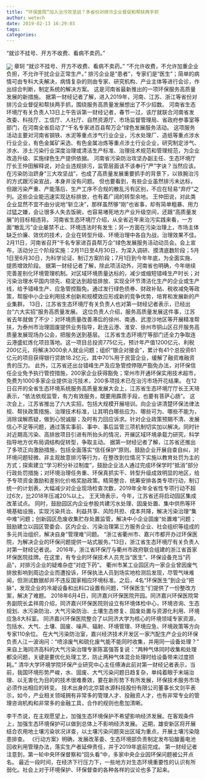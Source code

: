 ```yaml
---
title: “环保医院”加入治污攻坚战？多省份对排污企业督促和帮扶两手抓
author: wetech
date: 2019-02-13 16:29:03
tags: 
categories: 
---
```

“就诊不挂号、开方不收费、看病不卖药。”
<!-- more -->
<img align="center" border="0" src="https://imgcdn.yicai.com/uppics/images/2019/02/eb3a796d2af49604d2a21ab9c518757f.jpg" />
章轲
“就诊不挂号、开方不收费、看病不卖药。”
“不允许收费，不允许加重企业负担，不允许干扰企业正常生产。”
排污企业是“患者”，专家们是“医生”；简单的病情可由专科大夫解决，病情复杂的则由专家、研究机构、产业主体等进行会诊，作出综合判断，制定系统的解决方案。
这是河南省最新推出的一项环保服务高质量发展的新措施。
据第一财经记者了解，进入2019年，河南、江苏、浙江等省份对排污企业督促和帮扶两手抓，围绕服务高质量发展想出了不少招数。
河南省生态环境厅有关负责人13日上午告诉第一财经记者，春节一过，该厅就联合河南省发改委、科技厅、工信厅、人社厅、自然资源厅、市场监督管理局、省政府参事室等部门，在河南全省启动了“千名专家进百县帮万企”绿色发展服务活动。
这项服务活动主要对河南省钢铁、水泥等重点涉气行业企业，污水处理厂、造纸等重点涉水行业企业，有色金属矿采选、有色金属冶炼等重点涉土行业企业，研究制定涉气、涉水、涉土污染行业深度治理或清洁生产标准、治理技术规范和管理规范，为企业改造升级、实施绿色生产提供依据。
河南省污染防治攻坚办副主任、生态环境厅厅长王仲田解释说，对企业违规排污，监管层面该不该奉行“严”字诀？当然应该。在污染防治跻身“三大攻坚战”，也成了高质量发展重要抓手的背景下，以铁腕治污的方式跟污染宣战，本身并没有问题。
但也要看到，有些企业虽然排污未达标，但跟污染严重、产能落后、生产工序不合规的散乱污有区别，不应在轻易“弃疗”之列。这些企业能迅速实现达标排放，也有着广阔的转型余地。
王仲田说，对此类企业显然不宜不由分说地“斩立决”，那样虽然够“刚”也省事，却有简单粗暴、用力过猛之嫌，会让很多人失去饭碗，也容易堵死地方产业升级空间，还跟“高质量发展”的目标相违背。
河南省生态环境厅介绍，从全省近年来治污实践来看，一方面“散乱污”企业屡禁不止、环境违法时有发生；另一方面在污染治理上，市场主体缺乏价廉、效优的技术，企业在转型升级、环境治理中各自为战，治理效果不佳。
2月11日，河南省召开“千名专家进百县帮万企”绿色发展服务活动动员会。会上宣布，活动分三个阶段实施：2月11日至4月30日，为深入调研、摸清底数阶段；5月1日至6月30日，为科学论证、制订方案阶段；7月1日到今年年底，为全面实施、提质增效阶段。
据第一财经记者了解，除此项活动外，河南省也明确，今年继续完善差别化环境管理机制。对区域环境质量达标的，减少或缩短错峰生产时长；对污染治理水平国内领先、稳定达到超低排放、实现全环节清洁化生产的企业或生产线，给予错峰生产、应急管控豁免。通过发行绿色债券、财政补贴、税收减免等政策，帮服中小企业利用技术创新和规模效应形成新的竞争优势，培育和发展新的产业集群。
13日，江苏省生态环境厅有关负责人也对第一财经记者表示，已经出台“六大实招”服务高质量发展。
这位负责人介绍，服务高质量发展这件事，江苏省去年就做了不少：对环境质量改善滞后的徐州、南通、武澄沙地区等开展精准帮扶，为泰州市治理固废提供业务指导，赴连云港、淮安、徐州市铜山区召开服务高质量发展现场办公会，把服务送到基层。
江苏省生态环境厅等部门还全力争取连云港盛虹炼化项目落地。这一项目总投资775亿元，预计年产值1200亿元、利税200亿元，将解决3000余人就业问题；组织“银企对接会”，累计有41个总投资61亿元的项目获得银行贷款18.2亿元，其中70%用于民营企业，缓解了融资难融资贵的压力。
此外，江苏省还出台错峰生产及应急管控停限产豁免办法，对环保信任企业免予执行管控措施，200家企业获得豁免；常州市开通环保实用技术超市，免费为1000多家企业提供治污技术，200多项技术已在治污市场开花结果。
在12日召开的全省生态环境系统服务高质量发展大会上，江苏省生态环境厅厅长王天琦表示，“依法依规监管，有力有效服务，既要用霹雳手段，也要有菩萨心肠”。
这次会上，江苏省推出了六大实招，包括大规模开展培训。向企业讲清楚环保法律法规、帮扶政策措施、治理技术标准，让其明白哪些应为、哪些可为、哪些不能为，消除误解质疑，做到心悦诚服；及时有力回应诉求。针对企业政策预期不清、发展信心不足等问题，通过落实事前、事中、事后监管三项机制切实加以解决。同时针对近期高污染、高排放项目引进有所抬头的情况，开展区域环境承载力研究，科学指导地方优布局调结构促转型，争取主动。
据第一财经记者了解，江苏省还推出了多项正向激励措施，包括全面落实“信任保护”原则。鼓励企业开展自查自纠，对环境问题轻微、非主观故意排污等行为，在整改到位情况下实施以教育处罚为主的方式；探索建立“学习积分补过制度”，鼓励企业法人通过完成环保学时“抵消”部分行政处罚措施；对环境治理任务重、环保真抓实干、转型升级成效明显的地区，给予专项资金激励和差别化价格奖励政策。精简整合、统筹安排各类专项行动，制订统一的计划表，大幅减少对企业现场检查次数，2019年全年全省性专项行动不超过6次，比2018年压减20%以上。
王天琦表示，今年，江苏省还将启动园区集成改革试点。
同时，鼓励园区内企业参股共建污水处理、固废处置、集中供热等环境基础设施，实现污染共治、利益共享、风险共担、成本共降，解决污染治理“集中难”问题；创新园区危废收集贮存处置监管，解决中小企业固废“处置难”问题；鼓励建立以园区管委会、区内企业、污染治理第三方服务企业、社会组织等组成的多元共治组织，解决自身“管理难”问题。
“浙江省衢州市、嘉兴市都开办过环保医院，为解决企业的环保问题提供一站式服务。”13日，浙江省生态环境厅有关负责人对第一财经记者说。
2016年，浙江省环保厅与衢州市政府联合组建的浙江省首家环保医院挂牌。在这里，有专业的环保技术人员充当“医生”、环保设备充当“药品”，对排污企业的疑难杂症“对症下药”。
衢州市某工业园区内一家企业曾因废气排放影响到周边企业而遭投诉，环保执法人员到场实地检测后发现，尽管气味难闻，但测试数据却并不违反国家相应环境标准。之后，4名“环保医生”到企业“把脉”，发现企业的冷凝设备和出料口设置有问题，“环保医生”们提供了一份整改方案，解决了难题。
2018年6月4日，同济嘉兴环保医院开园。同济嘉兴环保医院常务副院长孟祥周介绍，同济嘉兴环保医院则设立有环境体检中心，环境咨询、生态规划、水污染防治、大气污染防治、土壤生态修复、固废处置与资源化利用、环境应急8大科室。
同济嘉兴环保医院整合了以同济大学为核心的环境领域专家资源，包括水、大气、土壤、固废、噪声、辐射、环境管理、环境应急、环境政策等方向专家110余位。
在大气污染防治室，嘉兴经济技术开发区一家汽配生产企业的环保负责人江一波询问：“喷涂废气和硫化废气能不能同时收集，并用同一设备处理？”
来自上海同济高科的大气污染治理专家陈富强答复说：“两种气体同时收集和处理都没问题，关键是要优化处理工艺，防止两种气体混合处理时给设备带来过度损耗。”
清华大学环境学院环保产业研究中心主任傅涛此前对第一财经记者表示，当前，我国环境形势严峻，水、固废、大气污染问题日趋复杂，单纯着眼于末端治理、以无害化为目的的技术很难奏效，要在新形势下有所发展，环保技术服务市场必须作出相应的转变。
技术出身的北京碧水源科技股份有限公司董事长文剑平表示，如今，产业相关领域拥有非常多的管理人才、投融资人才，也有非常专业的管理咨询机构和非常多的金融工具，合作的规则也愈加清晰。
 
 
李干杰说，在主观愿望上，加强生态环境保护不希望影响经济发展。在客观条件上，加强生态环境保护可以做到总体上不影响经济发展。
近期，雄安新区将开展结合农用地土壤污染状况详查，以土壤污染问题突出区域为重点，开展土壤污染隐患排查。
《行动方案》明确，发展改革委、生态环境部负责制定发布铅酸蓄电池回收利用管理办法，落实生产者延伸责任，并于2019年底前完成。
第一财经记者注意到，第一轮中央环保督察和“回头看”中，多家中央企业因环保问题被公开点名。
最近一段时间，在经济下行压力下，一些地方对生态环境重要性的认识有所弱化。社会上对于环境保护、环保督查的各种各样的议论也多了起来。
